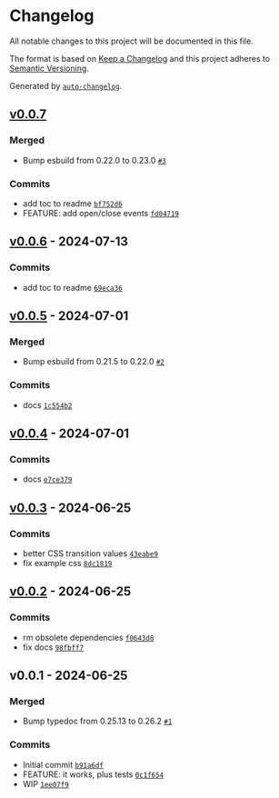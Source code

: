 # Changelog

All notable changes to this project will be documented in this file.

The format is based on [Keep a Changelog](https://keepachangelog.com/en/1.0.0/)
and this project adheres to [Semantic Versioning](https://semver.org/spec/v2.0.0.html).

Generated by [`auto-changelog`](https://github.com/CookPete/auto-changelog).

## [v0.0.7](https://github.com/substrate-system/hamburger/compare/v0.0.6...v0.0.7)

### Merged

- Bump esbuild from 0.22.0 to 0.23.0 [`#3`](https://github.com/substrate-system/hamburger/pull/3)

### Commits

- add toc to readme [`bf752d6`](https://github.com/substrate-system/hamburger/commit/bf752d6d8a43babf83186b79339dec349bc7d65f)
- FEATURE: add open/close events [`fd04719`](https://github.com/substrate-system/hamburger/commit/fd04719cec0bbcc72e8998a7e11c15f61634aed8)

## [v0.0.6](https://github.com/substrate-system/hamburger/compare/v0.0.5...v0.0.6) - 2024-07-13

### Commits

- add toc to readme [`69eca36`](https://github.com/substrate-system/hamburger/commit/69eca36e0a26ab0e9e9ce5c4b86ee29f9ae702d3)

## [v0.0.5](https://github.com/substrate-system/hamburger/compare/v0.0.4...v0.0.5) - 2024-07-01

### Merged

- Bump esbuild from 0.21.5 to 0.22.0 [`#2`](https://github.com/substrate-system/hamburger/pull/2)

### Commits

- docs [`1c554b2`](https://github.com/substrate-system/hamburger/commit/1c554b2d36849421bbbfd20cfaa1c607ac9456a9)

## [v0.0.4](https://github.com/substrate-system/hamburger/compare/v0.0.3...v0.0.4) - 2024-07-01

### Commits

- docs [`e7ce379`](https://github.com/substrate-system/hamburger/commit/e7ce3793677a5417ef53b5a3f1dab33f3d016c37)

## [v0.0.3](https://github.com/substrate-system/hamburger/compare/v0.0.2...v0.0.3) - 2024-06-25

### Commits

- better CSS transition values [`43eabe9`](https://github.com/substrate-system/hamburger/commit/43eabe9b53bba46df5083f89eecbf525d5500d76)
- fix example css [`8dc1819`](https://github.com/substrate-system/hamburger/commit/8dc181915b4aa2457fb48aa11082420036640700)

## [v0.0.2](https://github.com/substrate-system/hamburger/compare/v0.0.1...v0.0.2) - 2024-06-25

### Commits

- rm obsolete dependencies [`f0643d8`](https://github.com/substrate-system/hamburger/commit/f0643d8c4ee133a554004e037c685798c8366afd)
- fix docs [`98fbff7`](https://github.com/substrate-system/hamburger/commit/98fbff78c57bcb264d8e3ea72ca823832ff13f16)

## v0.0.1 - 2024-06-25

### Merged

- Bump typedoc from 0.25.13 to 0.26.2 [`#1`](https://github.com/substrate-system/hamburger/pull/1)

### Commits

- Initial commit [`b91a6df`](https://github.com/substrate-system/hamburger/commit/b91a6df720ce3270624df7877fa0b10746a1fe6e)
- FEATURE: it works, plus tests [`0c1f654`](https://github.com/substrate-system/hamburger/commit/0c1f6546cf54cdad7626dce91120167c90688068)
- WIP [`1ee07f9`](https://github.com/substrate-system/hamburger/commit/1ee07f91cd2cd0fb2ef56abab2dad055ea59c7ce)
